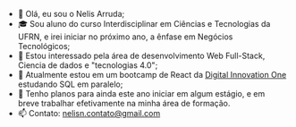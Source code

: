 - 👋 Olá, eu sou o Nelis Arruda;
- 🎓 Sou aluno do curso Interdisciplinar em Ciências e Tecnologias da UFRN, e irei iniciar no próximo ano, a ênfase em Negócios Tecnológicos;
- 👀 Estou interessado pela área de desenvolvimento Web Full-Stack, Ciencia de dados e "tecnologias 4.0";
- 🌱 Atualmente estou em um bootcamp de React da [Digital Innovation One](https://digitalinnovation.one) estudando SQL em paralelo;
- 💞️ Tenho planos para ainda este ano iniciar em algum estágio, e em breve trabalhar efetivamente na minha área de formação.
- 📫 Contato: nelisn.contato@gmail.com

<!---
VanJack/VanJack is a ✨ special ✨ repository because its `README.md` (this file) appears on your GitHub profile.
You can click the Preview link to take a look at your changes.
--->
